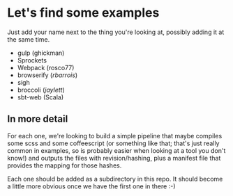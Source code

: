 # Let's find some examples

Just add your name next to the thing you're looking at, possibly adding it at the same time.

 * gulp (ghickman)
 * Sprockets 
 * Webpack (rosco77)
 * browserify (*rbarrois*)
 * sigh
 * broccoli (*jaylett*)
 * sbt-web (Scala)

## In more detail

For each one, we're looking to build a simple pipeline that maybe compiles some scss and some coffeescript (or something like that; that's just really common in examples, so is probably easier when looking at a tool you don't know!) and outputs the files with revision/hashing, plus a manifest file that provides the mapping for those hashes.

Each one should be added as a subdirectory in this repo. It should become a little more obvious once we have the first one in there :-)

